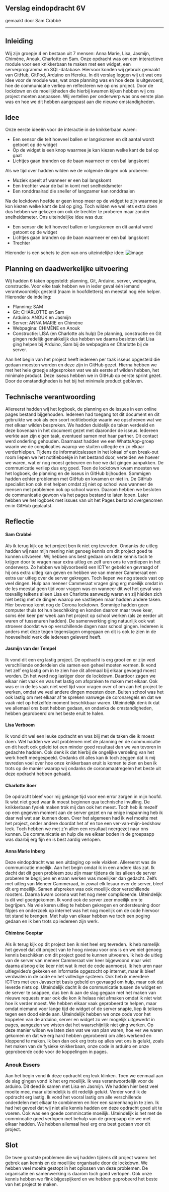 ## Verslag eindopdracht 6V
gemaakt door Sam Crabbé

---

## Inleiding
Wij zijn groepje 4 en bestaan uit 7 mensen: Anna Marie, Lisa, Jasmijn, Chimène, Anouk, Charlotte en Sam. Onze opdracht was om een interactieve module voor een knikkerbaan te maken met een widget, een serverprogramma en SQL-database. Hiervoor konden wij gebruik gemaakt van GitHub, GitPod, Arduino en Heroku. In dit verslag leggen wij uit wat ons idee voor de module was, wat onze planning was en hoe deze is uitgevoerd, hoe de communicatie verliep en reflecteren we op ons project. Door de lockdown en de moeilijkheden die hierbij kwamen kijken hebben wij ons project moeten aanpassen. Wij vertellen per onderwerp was ons eerste plan was en hoe we dit hebben aangespast aan die nieuwe omstandigheden.



## Idee
Onze eerste ideeën voor de interactie in de knikkerbaan waren: 
- Een sensor die telt hoeveel ballen er langskomen en dit aantal wordt getoont op de widget
- Op de widget is een knop waarmee je kan kiezen welke kant de bal op gaat
- Lichtjes gaan branden op de baan waarneer er een bal langskomt

Als we tijd over hadden wilden we de volgende dingen ook proberen:
- Muziek speelt af wanneer er een bal langskomt
- Een trechter waar de bal in komt met snelheidsmeter
- Een ronddraairad die sneller of langzamer kan ronddraaien

Na de lockdown hoefde er geen knop meer op de widget te zijn waarmee je kon kiezen welke kant de bal op ging. Toch wilden we wel iets extra doen dus hebben we gekozen om ook de trechter te proberen maar zonder snelheidsmeter. Ons uiteindelijke idee was dus:
- Een sensor die telt hoeveel ballen er langskomen en dit aantal word getoont op de widget
- Lichtjes gaan branden op de baan waarneer er een bal langskomt
- Trechter

Hieronder is een schets te zien van ons uiteindelijke idee:
![image](https://user-images.githubusercontent.com/70636254/109413866-eb5e5e00-79af-11eb-8e88-2fa051b0c3a6.jpeg)



## Planning en daadwerkelijke uitvoering
Wij hadden 6 taken opgesteld: planning, Git, Arduino, server, webpagina, constructie. Voor elke taak hebben we in ieder geval één iemand verantwoordelijk gesteld (naam in hoofdletters) en meestal nog één helper. Hieronder de indeling:
- Planning: SAM
- Git: CHARLOTTE en Sam
- Arduino: ANOUK en Jasmijn
- Server: ANNA MARIE en Chimène
- Webpagina: CHIMÈNE en Anouk
- Constructie: LISA (en Charlotte als hulp)
De planning, constructie en Git gingen redelijk gemakkelijk dus hebben we daarna besloten dat Lisa ging helpen bij Arduino, Sam bij de webpagina en Charlotte bij de server.

Aan het begin van het project heeft iedereen per taak isseus opgesteld die gedaan moesten worden en deze zijn in GitHub gezet. Hierna hebben we met het hele groepje afgesproken wat we als eerste af wilden hebben, het minimale product. Deze isseus hebben we in GitHub op eerste sprint gezet. Door de omstandigheden is het bij het minimale product gebleven.



## Technische verantwoording
Allereerst hadden wij het logboek, de planning en de issues in een online pages bestand bijgehouden. Iedereen had toegang tot dit document en dit gebruikte we ook als een soort notitieboekje waarin we opschreven wat we met elkaar wilden bespreken.
We hadden duidelijk de taken verdeeld en deze bovenaan in het document gezet met daaronder de isseus. Iedereen werkte aan zijn eigen taak, eventueel samen met haar partner. Dit contact werd onderling gehouden. Daarnaast hadden we een WhattsApp-groep waarin we de complicaties waarop we stuiten uitlegde en zo elkaar verderhielpen. Tijdens de informaticalessen in het lokaal of een break-out room liepen we het notitieboekje in het bestand door, vertelden we hoever we waren, wat er nog moest gebeuren en hoe we dat gingen aanpakken. De communicatie verliep dus erg goed.
Toen de lockdown kwam moesten we het logboek, de planning en de isseus in GitHub bijhouden. Sommigen hadden echter problemen met GitHub en kwamen er niet in. De GitHub specialist kon ook niet helpen omdat zij niet op school was wanneer de mensen met problemen ook op school waren. Daarom hebben we besloten de communicatie gewoon via het pages bestand te laten lopen. Later hebben we het logboek met issues van uit het Pages bestand overgenomen en in GitHub geplaatst.



## Reflectie
#### Sam Crabbé
Als ik terug kijk op het project ben ik niet erg tevreden. Ondanks de uitleg hadden wij naar mijn mening niet genoeg kennis om dit project goed te kunnen uitvoeren. Wij hebben ons best gedaan om deze kennis toch te krijgen door te vragen naar extra uitleg en zelf uren ons te verdiepen in het onderwerp. Zo hebben we bijvoorbeeld een ICT'er gebeld en gevraagd of hij ons extra uitleg kan geven en hebben we van meneer Cammeraat een extra uur uitleg over de server gekregen. Toch liepen we nog steeds vast op veel dingen. Hulp aan meneer Cammeraat vragen ging erg moeilijk omdat in de les meestal geen tijd voor vragen was en wanneer dit wel het geval was toevallig telkens alleen Lisa en Charlotte aanwezig waren en zij hielden zich niet bezig met de dingen waarop we vastliepen maar hadden andere taken.
Hier bovenop komt nog de Corona lockdown. Sommige hadden geen computer thuis tot hun beschikking en konden daarom maar twee keer, soms één keer per week aan het project op school werken (als ze eerder uit waren of tussenuren hadden). De samenwerking ging natuurlijk ook wat stroever doordat we op verschillende dagen naar school gingen. 
Iedereen is anders met deze tegen tegenslagen omgegaan en dit is ook te zien in de hoeveelheid werk die iedereen geleverd heeft.

#### Jasmijn van der Tempel
Ik vond dit een erg lastig project. De opdracht is erg groot en er zijn veel verschillende onderdelen die samen een geheel moeten vormen. Ik vond het zelf erg lastig om in te zien hoe dit allemaal bij elkaar gevoegd moest worden. En het werd nog lastiger door de lockdown. Daardoor zagen we elkaar niet vaak en was het lastig om afspraken te maken met elkaar. Ook was er in de les vaak niet veel tijd voor vragen over of om aan het project te werken, omdat we veel andere dingen moesten doen. Buiten school was het ook lastig om met elkaar af te spreken vanwege de coronaregels en dat we vaak niet op hetzelfde moment beschikbaar waren. Uiteindelijk denk ik dat we allemaal ons best hebben gedaan, en ondanks de omstandigheden, hebben geprobeerd om het beste eruit te halen. 

#### Lisa Verboom
Ik vond dit wel een leuke opdracht en was blij met de taken die ik moest doen. Wel hadden we wat problemen met de planning en de communicatie en dit heeft ook geleid tot een minder goed resultaat dan we van tevoren in gedachte hadden. Ook denk ik dat hierbij de ongelijke verdeling van het werk heeft meegespeeld. Ondanks dit alles kan ik toch zeggen dat ik mij tevreden voel over hoe onze knikkerbaan eruit is komen te zien en ben ik trots op de manier waarop wij ondanks de coronamaatregelen het beste uit deze opdracht hebben gehaald.

#### Charlotte Soer
De opdracht bleef voor mij gelange tijd voor een error zorgen in mijn hoofd. Ik wist niet goed waar ik moest beginnen qua technische invulling. De knikkerbaan fysiek maken trok mij dan ook het meest. Toch heb ik mezelf op een gegeven moment aan de server gezet en na enige inspanning heb ik daar wel wat aan kunnen doen. Over het algemeen had ik wel moeite met het project, onder andere doordat het af en toe een ver-van-mijn-bedshow leek. Toch hebben we met z'n allen een resultaat neergezet naar ons kunnen. De communicatie en hulp die we elkaar boden in de groepsapp was daarbij erg fijn en is best aardig verlopen.

#### Anna Marie Inberg
Deze eindopdracht was een uitdaging op vele vlakken. Allereerst was de communicatie moeilijk. Aan het begin omdat ik in een andere klas zat. Ik dacht dat dit geen probleem zou zijn maar tijdens de les alleen de server proberen te begrijpen en eraan werken was moeilijker dan gedacht. Zelfs met uitleg van Meneer Cammeraad, in zowat elk lesuur over de server, bleef dit erg moeilijk. Samen afspreken was ook moeilijk door verschillende roosters. Daarna kwam corona wat het nog meer compliceerde. Uiteindelijk is dit wel goedgekomen. Ik vond ook de server zeer moeilijk om te begrijpen. Na vele keren uitleg te hebben gekregen en ondersteuning door filpjes en onderzoek op internet was het nog moeilijk om de code hiervoor tot stand te brengen. Met hulp van elkaar hebben we toch een poging gedaan en ik ben trots op iedereen zijn werk. 

#### Chimène Goeptar
Als ik terug kijk op dit project ben ik niet heel erg tevreden. Ik heb namelijk het gevoel dat dit project van te hoog niveau voor ons is en we niet genoeg kennis beschikken om dit project goed te kunnen uitvoeren. Ik heb de uitleg van de server van meneer Cammeraat vier keer bijgewoond maar wist daarna alsnog elke keer niet wat ik met de code aanmoest. Ik heb uren naar uitlegvideo’s gekeken en informatie opgezocht op internet, maar ik bleef verdwalen in de code en het volledige systeem. Ook heb ik meerdere ICT’ers met een Javascript basis gebeld en gevraagd om hulp, maar ook dat leverde niets op. Uiteindelijk dacht ik de communicatie tussen de widget en de server te snappen, dus ben ik aan de slag gegaan met het maken van nieuwe requests maar ook die kon ik helaas niet afmaken omdat ik niet wist hoe ik verder moest. We hebben elkaar vaak geprobeerd te helpen, maar omdat niemand voor lange tijd de widget of de server snapte, liep ik telkens tegen een dood einde aan. Uiteindelijk hebben we onze code voor het koppelen van de arduino, server en widget zo ver mogelijk uitgewerkt in pages, aangezien we wisten dat het waarschijnlijk niet ging werken. Op deze manier wilden we laten zien wat we van plan waren, hoe ver we waren gekomen en dat we erg hard hebben geprobeerd om alles werkend en kloppend te maken. Ik ben dan ook erg trots op alles wat ons is gelukt, zoals het maken van de fysieke knikkerbaan, onze code in arduino en onze geprobeerde code voor de koppelingen in pages.

### Anouk Essers
Aan het begin vond ik deze opdracht erg leuk klinken. Toen we eenmaal aan de slag gingen vond ik het erg moeilijk. Ik was verantwoordelijk voor de arduino. Dit deed ik samen met Lisa en Jasmijn. We hadden hier best veel moeite mee, maar uiteindelijk is dit redelijk gelukt. Verder vond ik de opdracht erg lastig. Ik vond het vooral lastig om alle verschillende onderdelen met elkaar te combineren en hier een samenhang in te zien. Ik had het gevoel dat wij niet alle kennis hadden om deze opdracht goed uit te voeren. Ook was een goede commincatie moeilijk. Uiteindelijk is het met de commincatie goed verlopen met behulp van de groepsapp die we met elkaar hadden. We hebben allemaal heel erg ons best gedaan voor dit project.



## Slot
De twee grootste problemen die wij hadden tijdens dit project waren: het gebrek aan kennis en de moeilijke organisatie door de lockdown. We hebben veel moeite gestopt in het oplossen van deze problemen. De organisatie en samenwerking is daarom toch goed verlopen. Ook onze kennis hebben we  flink bijgespijkerd en we hebben geprobeerd het beste van het project te maken.
